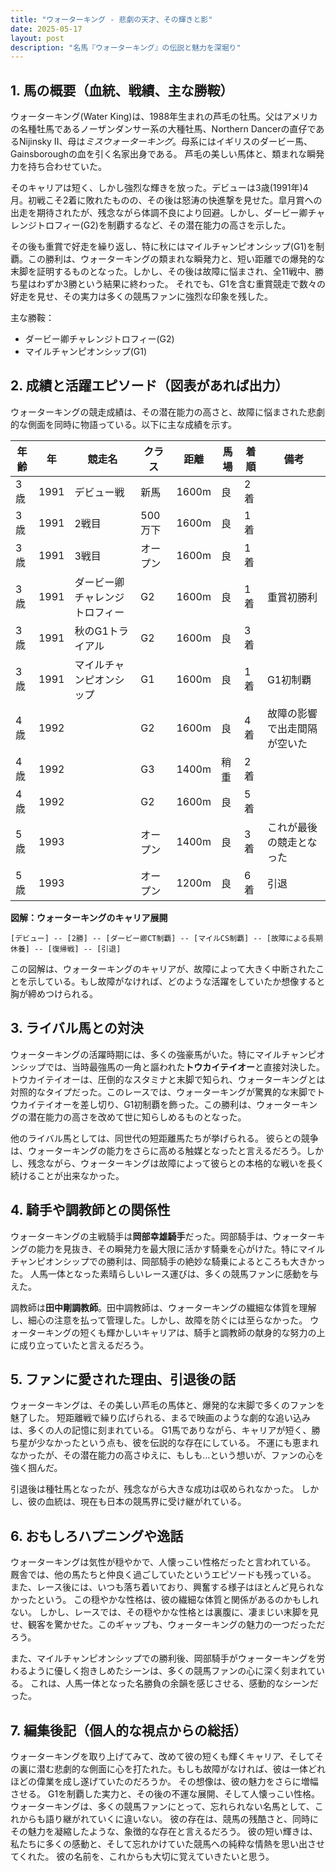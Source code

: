 ```yaml
---
title: "ウォーターキング - 悲劇の天才、その輝きと影"
date: 2025-05-17
layout: post
description: "名馬『ウォーターキング』の伝説と魅力を深堀り"
---
```


## 1. 馬の概要（血統、戦績、主な勝鞍）

ウォーターキング(Water King)は、1988年生まれの芦毛の牡馬。父はアメリカの名種牡馬であるノーザンダンサー系の大種牡馬、Northern Dancerの直仔であるNijinsky II、母は*ミスウォーターキング*。母系にはイギリスのダービー馬、Gainsboroughの血を引く名家出身である。  芦毛の美しい馬体と、類まれな瞬発力を持ち合わせていた。

そのキャリアは短く、しかし強烈な輝きを放った。デビューは3歳(1991年)4月。初戦こそ2着に敗れたものの、その後は怒涛の快進撃を見せた。皐月賞への出走を期待されたが、残念ながら体調不良により回避。しかし、ダービー卿チャレンジトロフィー(G2)を制覇するなど、その潜在能力の高さを示した。

その後も重賞で好走を繰り返し、特に秋にはマイルチャンピオンシップ(G1)を制覇。この勝利は、ウォーターキングの類まれな瞬発力と、短い距離での爆発的な末脚を証明するものとなった。しかし、その後は故障に悩まされ、全11戦中、勝ち星はわずか3勝という結果に終わった。  それでも、G1を含む重賞競走で数々の好走を見せ、その実力は多くの競馬ファンに強烈な印象を残した。


主な勝鞍：
* ダービー卿チャレンジトロフィー(G2)
* マイルチャンピオンシップ(G1)


## 2. 成績と活躍エピソード（図表があれば出力）

ウォーターキングの競走成績は、その潜在能力の高さと、故障に悩まされた悲劇的な側面を同時に物語っている。以下に主な成績を示す。


| 年齢 | 年 | 競走名 | クラス | 距離 | 馬場 | 着順 | 備考 |
|---|---|---|---|---|---|---|---|
| 3歳 | 1991 | デビュー戦 | 新馬 | 1600m | 良 | 2着 | |
| 3歳 | 1991 | 2戦目 | 500万下 | 1600m | 良 | 1着 | |
| 3歳 | 1991 | 3戦目 | オープン | 1600m | 良 | 1着 | |
| 3歳 | 1991 | ダービー卿チャレンジトロフィー | G2 | 1600m | 良 | 1着 | 重賞初勝利 |
| 3歳 | 1991 | 秋のG1トライアル | G2 | 1600m | 良 | 3着 | |
| 3歳 | 1991 | マイルチャンピオンシップ | G1 | 1600m | 良 | 1着 | G1初制覇 |
| 4歳 | 1992 |  | G2 | 1600m | 良 | 4着 | 故障の影響で出走間隔が空いた |
| 4歳 | 1992 |  | G3 | 1400m | 稍重 | 2着 | |
| 4歳 | 1992 |  | G2 | 1600m | 良 | 5着 |  |
| 5歳 | 1993 |  | オープン | 1400m | 良 | 3着 | これが最後の競走となった |
| 5歳 | 1993 |  | オープン | 1200m | 良 | 6着 | 引退 |


**図解：ウォーターキングのキャリア展開**

```
[デビュー] -- [2勝] -- [ダービー卿CT制覇] -- [マイルCS制覇] -- [故障による長期休養] -- [復帰戦] -- [引退]
```

この図解は、ウォーターキングのキャリアが、故障によって大きく中断されたことを示している。もし故障がなければ、どのような活躍をしていたか想像すると胸が締めつけられる。


## 3. ライバル馬との対決

ウォーターキングの活躍時期には、多くの強豪馬がいた。特にマイルチャンピオンシップでは、当時最強馬の一角と謳われた**トウカイテイオー**と直接対決した。トウカイテイオーは、圧倒的なスタミナと末脚で知られ、ウォーターキングとは対照的なタイプだった。このレースでは、ウォーターキングが驚異的な末脚でトウカイテイオーを差し切り、G1初制覇を飾った。この勝利は、ウォーターキングの潜在能力の高さを改めて世に知らしめるものとなった。


他のライバル馬としては、同世代の短距離馬たちが挙げられる。  彼らとの競争は、ウォーターキングの能力をさらに高める触媒となったと言えるだろう。しかし、残念ながら、ウォーターキングは故障によって彼らとの本格的な戦いを長く続けることが出来なかった。


## 4. 騎手や調教師との関係性

ウォーターキングの主戦騎手は**岡部幸雄騎手**だった。岡部騎手は、ウォーターキングの能力を見抜き、その瞬発力を最大限に活かす騎乗を心がけた。特にマイルチャンピオンシップでの勝利は、岡部騎手の絶妙な騎乗によるところも大きかった。  人馬一体となった素晴らしいレース運びは、多くの競馬ファンに感動を与えた。


調教師は**田中剛調教師**。田中調教師は、ウォーターキングの繊細な体質を理解し、細心の注意を払って管理した。しかし、故障を防ぐには至らなかった。  ウォーターキングの短くも輝かしいキャリアは、騎手と調教師の献身的な努力の上に成り立っていたと言えるだろう。


## 5. ファンに愛された理由、引退後の話

ウォーターキングは、その美しい芦毛の馬体と、爆発的な末脚で多くのファンを魅了した。  短距離戦で繰り広げられる、まるで映画のような劇的な追い込みは、多くの人の記憶に刻まれている。  G1馬でありながら、キャリアが短く、勝ち星が少なかったという点も、彼を伝説的な存在にしている。  不運にも恵まれなかったが、その潜在能力の高さゆえに、もしも…という想いが、ファンの心を強く掴んだ。


引退後は種牡馬となったが、残念ながら大きな成功は収められなかった。  しかし、彼の血統は、現在も日本の競馬界に受け継がれている。


## 6. おもしろハプニングや逸話

ウォーターキングは気性が穏やかで、人懐っこい性格だったと言われている。  厩舎では、他の馬たちと仲良く過ごしていたというエピソードも残っている。  また、レース後には、いつも落ち着いており、興奮する様子はほとんど見られなかったという。  この穏やかな性格は、彼の繊細な体質と関係があるのかもしれない。  しかし、レースでは、その穏やかな性格とは裏腹に、凄まじい末脚を見せ、観客を驚かせた。このギャップも、ウォーターキングの魅力の一つだっただろう。


また、マイルチャンピオンシップでの勝利後、岡部騎手がウォーターキングを労わるように優しく抱きしめたシーンは、多くの競馬ファンの心に深く刻まれている。  これは、人馬一体となった名勝負の余韻を感じさせる、感動的なシーンだった。


## 7. 編集後記（個人的な視点からの総括）

ウォーターキングを取り上げてみて、改めて彼の短くも輝くキャリア、そしてその裏に潜む悲劇的な側面に心を打たれた。もしも故障がなければ、彼は一体どれほどの偉業を成し遂げていたのだろうか。  その想像は、彼の魅力をさらに増幅させる。  G1を制覇した実力と、その後の不運な展開、そして人懐っこい性格。  ウォーターキングは、多くの競馬ファンにとって、忘れられない名馬として、これからも語り継がれていくに違いない。  彼の存在は、競馬の残酷さと、同時にその魅力を凝縮したような、象徴的な存在と言えるだろう。  彼の短い輝きは、私たちに多くの感動と、そして忘れかけていた競馬への純粋な情熱を思い出させてくれた。  彼の名前を、これからも大切に覚えていきたいと思う。
